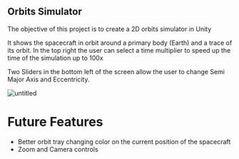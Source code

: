 ## Orbits Simulator

The objective of this project is to create a 2D orbits simulator in Unity

It shows the spacecraft in orbit around a primary body (Earth) and a trace of its orbit.
In the top right the user can select a time multiplier to speed up the time of the simulation up to 100x

Two Sliders in the bottom left of the screen allow the user to change Semi Major Axis and Eccentricity.

![untitled](https://user-images.githubusercontent.com/41896432/48621027-829b7500-e9a2-11e8-8b53-9ab6582ebe15.png)

# Future Features
* Better orbit tray changing color on the current position of the spacecraft
* Zoom and Camera controls

